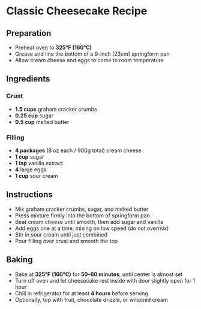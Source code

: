 # Classic Cheesecake Recipe

## Preparation

- Preheat oven to **325°F (160°C)**  
- Grease and line the bottom of a 9-inch (23cm) springform pan  
- Allow cream cheese and eggs to come to room temperature  

## Ingredients

### Crust
- **1.5 cups** graham cracker crumbs  
- **0.25 cup** sugar  
- **0.5 cup** melted butter  

### Filling
- **4 packages** (8 oz each / 900g total) cream cheese  
- **1 cup** sugar  
- **1 tsp** vanilla extract  
- **4** large eggs  
- **1 cup** sour cream  

## Instructions

- Mix graham cracker crumbs, sugar, and melted butter  
- Press mixture firmly into the bottom of springform pan  
- Beat cream cheese until smooth, then add sugar and vanilla  
- Add eggs one at a time, mixing on low speed (do not overmix)  
- Stir in sour cream until just combined  
- Pour filling over crust and smooth the top  

## Baking

- Bake at **325°F (160°C)** for **50–60 minutes**, until center is almost set  
- Turn off oven and let cheesecake rest inside with door slightly open for 1 hour  
- Chill in refrigerator for at least **4 hours** before serving  
- Optionally, top with fruit, chocolate drizzle, or whipped cream  
